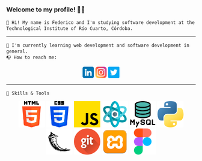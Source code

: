 ### Welcome to my profile! 👋😀


    👋 Hi! My name is Federico and I'm studying software development at the Technological Institute of Río Cuarto, Córdoba.
----


    🌱 I'm currently learning web development and software development in general.
    📭 How to reach me: 

<p align='center'> 
    <a href='https://www.linkedin.com/in/fedecometto/'><img src='iconos/linkedin.png' width='30px' height='30px' ></a>
    <a href='https://instagram.com/fedecometto'><img src='iconos/instagram.png' width='30px' height='30px' ></a>
    <a href='https://twitter.com/ComettoFede'><img src='iconos/twitter.png' width='30px' height='30px' ></a>
</p>

----

    🔧 Skills & Tools
<p align='center'>
    <img src='iconos/html-5.png' width='70px' height='70px' >
    <img src='iconos/css-3.png' width='70px' height='70px' >
    <img src='iconos/js.png' width='70px' height='70px' >
    <img src='iconos/react-2.png' width='70px' height='70px' >
    <img src='iconos/mysql.png' width='70px' height='70px' >
    <img src='iconos/python.png' width='70px' height='70px' >
    <img src='iconos/flask.png' width='70px' height='70px' >
    <img src='iconos/git.png' width='70px' height='70px' >
    <img src='iconos/xampp.png' width='70px' height='70px' >
    <img src='iconos/figma.png' width='70px' height='70px' >
</p>
       
